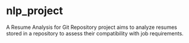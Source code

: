 # nlp_project
A Resume Analysis for Git Repository project aims to analyze resumes stored in a repository to assess their compatibility with job requirements. 
